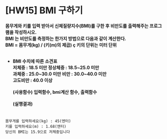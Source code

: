 # [HW15] BMI 구하기
<h4>
몸무게와 키를 입력 받아서 신체질량지수(BMI)를 구한 후 비만도를 출력해주는 프로그램을 작성하시오.</br>
BMI 는 비만도를 측정하는 한가지 방법으로 다음과 같이 계산한다.</br>
BMI = 몸무게(kg) / (키(m)의 제곱) ç 키의 단위는 미터 단위</br></br>

* BMI 수치에 따른 소견표</br>
저체중 : 18.5 미만 정상체중 : 18.5~25.0 미만 </br>
과체중 : 25.0~30.0 미만 비만 : 30.0~40.0 미만 </br>
고도비만 : 40.0 이상</br></br>
(사용함수) 입력함수, bmi계산 함수, 출력함수
</br></br>
(실행결과)
</br></br></h4>

```
몸무게를 입력하세요(kg) : 45(엔터)
키를 입력하세요(m) : 1.68(엔터)
당신의 BMI는 15.9으로 저체중입니다
```